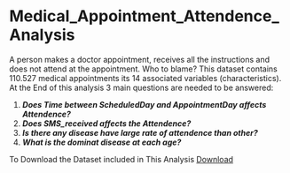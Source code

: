 # Medical_Appointment_Attendence_Analysis

A person makes a doctor appointment, receives all the instructions and does not attend at the appointment. Who to blame? This dataset contains 110.527 medical appointments its 14 associated variables (characteristics). At the End of this analysis 3 main questions are needed to be answered:

1. ***Does Time between ScheduledDay and AppointmentDay affects Attendence?***
2. ***Does SMS_received affects the Attendence?***
3. ***Is there any disease have large rate of attendence than other?***
4. ***What is the dominat disease at each age?***


To Download the Dataset included in This Analysis 
[Download](https://www.kaggle.com/joniarroba/noshowappointments)
